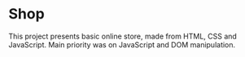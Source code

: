 # Shop

This project presents basic online store, made from HTML, CSS and JavaScript.
Main priority was on JavaScript and DOM manipulation.
